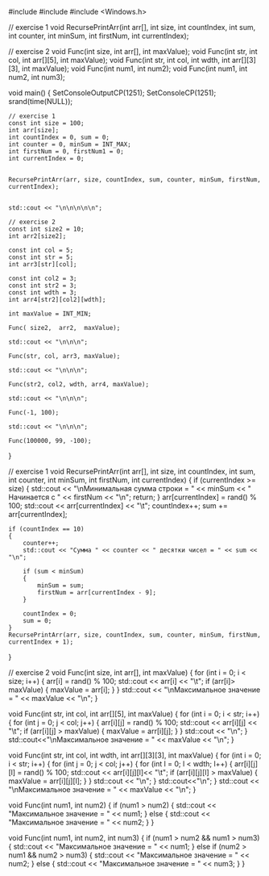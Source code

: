 #include <iostream>
#include <cstdlib>
#include <Windows.h>

// exercise 1
void RecursePrintArr(int arr[], int size, int countIndex, int sum, int counter, int minSum, int firstNum, int currentIndex);


// exercise 2
void Func(int size, int arr[], int maxValue);
void Func(int str, int col, int arr[][5], int maxValue);
void Func(int str, int col, int wdth, int arr[][3][3], int maxValue);
void Func(int num1, int num2);
void Func(int num1, int num2, int num3);


void main()
{
	SetConsoleOutputCP(1251);
	SetConsoleCP(1251);
	srand(time(NULL));

	// exercise 1
	const int size = 100;
	int arr[size];
	int countIndex = 0, sum = 0;
	int counter = 0, minSum = INT_MAX;
	int firstNum = 0, firstNum1 = 0;
	int currentIndex = 0;


	RecursePrintArr(arr, size, countIndex, sum, counter, minSum, firstNum, currentIndex);


	std::cout << "\n\n\n\n\n";

	// exercise 2
	const int size2 = 10;
	int arr2[size2];

	const int col = 5;
	const int str = 5;
	int arr3[str][col];

	const int col2 = 3;
	const int str2 = 3;
	const int wdth = 3;
	int arr4[str2][col2][wdth];

	int maxValue = INT_MIN;

	Func( size2,  arr2,  maxValue);

	std::cout << "\n\n\n";

	Func(str, col, arr3, maxValue);

	std::cout << "\n\n\n";

	Func(str2, col2, wdth, arr4, maxValue);

	std::cout << "\n\n\n";

	Func(-1, 100);

	std::cout << "\n\n\n";

	Func(100000, 99, -100);
}


// exercise 1
void RecursePrintArr(int arr[], int size, int countIndex, int sum, int counter, int minSum, int firstNum, int currentIndex)
{
	if (currentIndex >= size) 
	{
		std::cout << "\nМинимальная сумма строки = " << minSum << " Начинается с " << firstNum << "\n";
		return;
	}
	arr[currentIndex] = rand() % 100;
	std::cout << arr[currentIndex] << "\t";
	countIndex++;
	sum += arr[currentIndex];

	if (countIndex == 10)
	{
		counter++;
		std::cout << "Сумма " << counter << " десятки чисел = " << sum << "\n";

		if (sum < minSum)
		{
			minSum = sum;
			firstNum = arr[currentIndex - 9];
		}

		countIndex = 0;
		sum = 0;
	}
	RecursePrintArr(arr, size, countIndex, sum, counter, minSum, firstNum, currentIndex + 1);
}



// exercise 2
void Func(int size, int arr[], int maxValue)
{
	for (int i = 0; i < size; i++)
	{
		arr[i] = rand() % 100;
		std::cout << arr[i] << "\t";
		if (arr[i]> maxValue)
		{
			maxValue = arr[i];
		}
	}
	std::cout << "\nМаксимальное значение = " << maxValue << "\n";
}

void Func(int str, int col, int arr[][5], int maxValue)
{
	for (int i = 0; i < str; i++)
	{
		for (int j = 0; j < col; j++)
		{
			arr[i][j] = rand() % 100;
			std::cout << arr[i][j] << "\t";
			if (arr[i][j] > maxValue)
			{
				maxValue = arr[i][j];
			}
		}
		std::cout << "\n";
	}
	std::cout<<"\nМаксимальное значение = " << maxValue << "\n"; 
}

void Func(int str, int col, int wdth, int arr[][3][3], int maxValue)
{
	for (int i = 0; i < str; i++)
	{
		for (int j = 0; j < col; j++)
		{
			for (int l = 0; l < wdth; l++)
			{
				arr[i][j][l] = rand() % 100;
				std::cout << arr[i][j][l]<< "\t";
				if (arr[i][j][l] > maxValue)
				{
					maxValue = arr[i][j][l];
				}
			}
			std::cout << "\n";
		}
		std::cout<<"\n";
	}
	std::cout << "\nМаксимальное значение = " << maxValue << "\n";
}

void Func(int num1, int num2)
{
	if (num1 > num2)
	{
		std::cout << "Максимальное значение = " << num1;
	}
	else
	{
		std::cout << "Максимальное значение = " << num2;
	}
}

void Func(int num1, int num2, int num3)
{
	if (num1 > num2 && num1 > num3)
	{
		std::cout << "Максимальное значение = " << num1;
	}
	else if (num2 > num1 && num2 > num3)
	{
		std::cout << "Максимальное значение = " << num2;
	}
	else
	{
		std::cout << "Максимальное значение = " << num3;
	}
}
